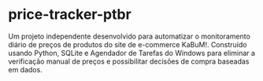 # price-tracker-ptbr
Um projeto independente desenvolvido para automatizar o monitoramento diário de preços de produtos do site de e-commerce KaBuM!. Construído usando Python, SQLite e Agendador de Tarefas do Windows para eliminar a verificação manual de preços e possibilitar decisões de compra baseadas em dados.
